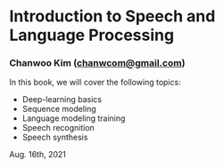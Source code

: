 # Introduction to Speech and Language Processing

### Chanwoo Kim (chanwcom@gmail.com)

In this book, we will cover the following topics:
 * Deep-learning basics
 * Sequence modeling
 * Language modeling training
 * Speech recognition
 * Speech synthesis

Aug. 16th, 2021
